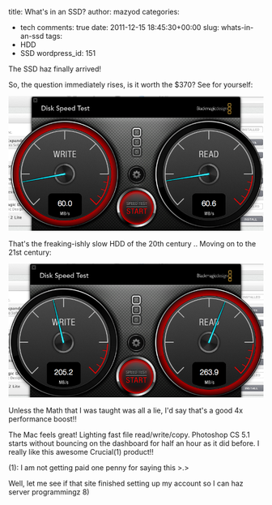 title: What's in an SSD?
author: mazyod
categories:
- tech
comments: true
date: 2011-12-15 18:45:30+00:00
slug: whats-in-an-ssd
tags:
- HDD
- SSD
wordpress_id: 151

The SSD haz finally arrived!

So, the question immediately rises, is it worth the $370? See for yourself:

[![image](/images/screen-shot-2011-12-15-at-3-58-23-pm.png)](/images/screen-shot-2011-12-15-at-3-58-23-pm.png)

That's the freaking-ishly slow HDD of the 20th century .. Moving on to the 21st century:

[![image](/images/screen-shot-2011-12-15-at-3-57-44-pm.png)](/images/screen-shot-2011-12-15-at-3-57-44-pm.png)

Unless the Math that I was taught was all a lie, I'd say that's a good 4x performance boost!!

The Mac feels great! Lighting fast file read/write/copy. Photoshop CS 5.1 starts without bouncing on the dashboard for half an hour as it did before. I really like this awesome Crucial(1) product!!

(1): I am not getting paid one penny for saying this >.>

Well, let me see if that site finished setting up my account so I can haz server programmingz 8)
